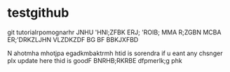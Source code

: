 # testgithub
git tutorialrpomognarhr
JNHU
'HNI;ZFBK ERJ;
'ROIB; MMA
R;ZGBN MCBA ER;'DRKZLJHN
VLZDKZDF BG
BF BBKJXFBD


N
ahotmha
mhotjpa
egadkmbaktrmh
htid is sorendra if u eant any chsnger plx update here
thid is goodF
BNRHB;RKRBE
dfpmerlk;g
phk

